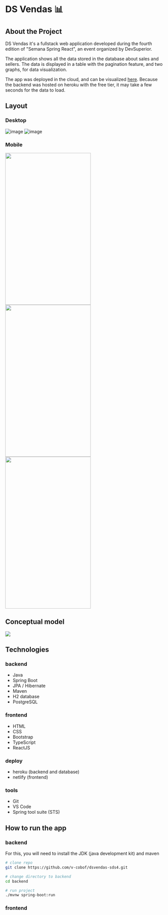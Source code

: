 # DS Vendas 📊

## About the Project

DS Vendas it's a fullstack web application developed during the fourth edition of "Semana Spring React", an event organized by DevSuperior.

The application shows all the data stored in the database about sales and sellers. The data is displayed in a table with the pagination feature, and two graphs, for data visualization.

The app was deployed in the cloud, and can be visualized <a href="https://dsvendas-vcobo.netlify.app/">here</a>. Because the backend was hosted on heroku with the free tier, it may take a few seconds for the data to load.

## Layout
### Desktop
![image](https://user-images.githubusercontent.com/85073588/156373521-16fb412d-d89a-46da-8ae6-fb0f3f245dff.png)
![image](https://user-images.githubusercontent.com/85073588/156374232-6b817175-2977-49a8-b920-cf13894d0b21.png)

### Mobile
<img src="https://user-images.githubusercontent.com/85073588/156373679-a1380583-a69c-48dc-be69-ef54ffd08580.png" style="width: 270px; height: 480px"></img>
<img src="https://user-images.githubusercontent.com/85073588/156374303-f721383c-ad07-442e-ae32-db7ea5d8e350.png" style="width: 270px; height: 480px"></img>
<img src="https://user-images.githubusercontent.com/85073588/156374865-d720d90e-162b-44fa-b92f-5e2f8a7234b6.png" style="width: 270px; height: 480px"></img>

## Conceptual model
<img src="https://user-images.githubusercontent.com/85073588/156374383-61b19148-831d-4707-be67-5da92a7eb14c.png" style="margin: 0 auto;"></img>

## Technologies

### backend
- Java
- Spring Boot
- JPA / Hibernate
- Maven
- H2 database
- PostgreSQL

### frontend
- HTML
- CSS
- Bootstrap
- TypeScript
- ReactJS

### deploy
- heroku (backend and database)
- netlify (frontend)

### tools
- Git
- VS Code
- Spring tool suite (STS)

## How to run the app
### backend
For this, you will need to install the JDK (java development kit) and maven

```bash
# clone repo
git clone https://github.com/v-cobof/dsvendas-sds4.git

# change directory to backend
cd backend

# run project
./mvnw spring-boot:run
```

### frontend



